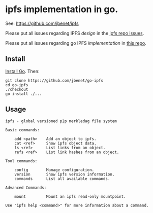# ipfs implementation in go.

See: https://github.com/jbenet/ipfs

Please put all issues regarding IPFS _design_ in the
[ipfs repo issues](https://github.com/jbenet/ipfs/issues).

Please put all issues regarding go IPFS _implementation_ in [this repo](https://github.com/jbenet/go-ipfs/issues).

## Install

[Install Go](http://golang.org/doc/install). Then:

```
git clone https://github.com/jbenet/go-ipfs
cd go-ipfs
./checkout
go install ./...
```

## Usage

```
ipfs - global versioned p2p merkledag file system

Basic commands:

    add <path>    Add an object to ipfs.
    cat <ref>     Show ipfs object data.
    ls <ref>      List links from an object.
    refs <ref>    List link hashes from an object.

Tool commands:

    config        Manage configuration.
    version       Show ipfs version information.
    commands      List all available commands.

Advanced Commands:

    mount         Mount an ipfs read-only mountpoint.

Use "ipfs help <command>" for more information about a command.
```
